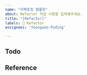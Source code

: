 ```yaml
---
name: "리팩토링 템플릿"
about: Refactor 작업 사항을 입력해주세요.
title: "[Refactor]"
labels: 🔨 Refactor
assignees: 'Yeongwoo-Poding'

---
```


## Todo

## Reference

